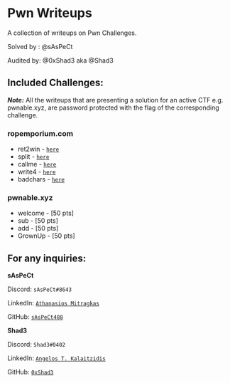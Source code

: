 # Pwn Writeups
A collection of writeups on Pwn Challenges.

Solved by : @sAsPeCt

Audited by: @0xShad3 aka @Shad3

## Included Challenges:

***Note:*** All the writeups that are presenting a solution for an active CTF e.g. pwnable.xyz, 
are password protected with the flag of the corresponding challenge. 

### ropemporium.com

- ret2win  - [`here`](https://www.saspectcave.net/pwn/ret2win/)
- split    - [`here`](https://www.saspectcave.net/pwn/split/)
- callme   - [`here`](https://www.saspectcave.net/pwn/callme/)
- write4   - [`here`](https://www.saspectcave.net/pwn/write4/)
- badchars - [`here`](https://www.saspectcave.net/pwn/badchars/)

### pwnable.xyz

- welcome - [50 pts]
- sub - [50 pts]
- add - [50 pts]
- GrownUp - [50 pts]

## For any inquiries:

**sAsPeCt**

Discord: `sAsPeCt#8643`

LinkedIn: [`Athanasios Mitragkas`](https://www.linkedin.com/in/athanasios-mitragkas/)

GitHub: [`sAsPeCt488`](https://github.com/sAsPeCt488) 

**Shad3**

Discord: `Shad3#0402`

LinkedIn: [`Angelos T. Kalaitzidis`](https://www.linkedin.com/in/angelos-taxiarchis-kalaitzidis-2b9731188/) 

GitHub: [`0xShad3`](https://github.com/0xShad3)
